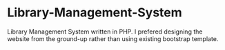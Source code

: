 # Library-Management-System
Library Management System written in PHP. I prefered designing the website from the ground-up rather than using existing bootstrap template.
